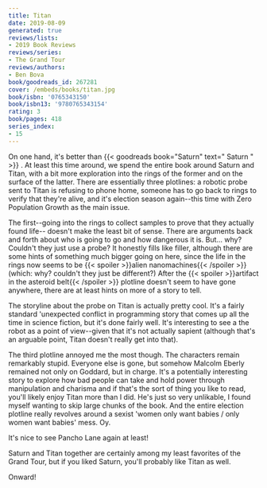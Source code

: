 ```yaml
---
title: Titan
date: 2019-08-09
generated: true
reviews/lists:
- 2019 Book Reviews
reviews/series:
- The Grand Tour
reviews/authors:
- Ben Bova
book/goodreads_id: 267281
cover: /embeds/books/titan.jpg
book/isbn: '0765343150'
book/isbn13: '9780765343154'
rating: 3
book/pages: 418
series_index:
- 15
---
```

On one hand, it's better than {{< goodreads book="Saturn" text=" Saturn " >}} . At least this time around, we spend the entire book around Saturn and Titan, with a bit more exploration into the rings of the former and on the surface of the latter. There are essentially three plotlines: a robotic probe sent to Titan is refusing to phone home, someone has to go back to rings to verify that they're alive, and it's election season again--this time with Zero Population Growth as the main issue.  

The first--going into the rings to collect samples to prove that they actually found life-- doesn't make the least bit of sense. There are arguments back and forth about who is going to go and how dangerous it is. But... why? Couldn't they just use a probe? It honestly fills like filler, although there are some hints of something much bigger going on here, since the life in the rings now seems to be  {{< spoiler >}}alien nanomachines{{< /spoiler >}}  (which: why? couldn't they just be different?) After the  {{< spoiler >}}artifact in the asteroid belt{{< /spoiler >}}  plotline doesn't seem to have gone anywhere, there are at least hints on more of a story to tell.  

<!--more-->

The storyline about the probe on Titan is actually pretty cool. It's a fairly standard 'unexpected conflict in programming story that comes up all the time in science fiction, but it's done fairly well. It's interesting to see a the robot as a point of view--given that it's not actually sapient (although that's an arguable point, Titan doesn't really get into that).  

The third plotline annoyed me the most though. The characters remain remarkably stupid. Everyone else is gone, but somehow Malcolm Eberly remained not only on Goddard, but in charge. It's a potentially interesting story to explore how bad people can take and hold power through manipulation and charisma and if that's the sort of thing you like to read, you'll likely enjoy Titan more than I did. He's just so very unlikable, I found myself wanting to skip large chunks of the book. And the entire election plotline really revolves around a sexist 'women only want babies / only women want babies' mess. Oy.  

It's nice to see Pancho Lane again at least!  

Saturn and Titan together are certainly among my least favorites of the Grand Tour, but if you liked Saturn, you'll probably like Titan as well.  

Onward!
